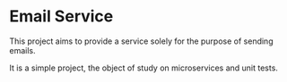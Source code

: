 # Email Service

This project aims to provide a service solely for the purpose of sending emails.

It is a simple project, the object of study on microservices and unit tests.
